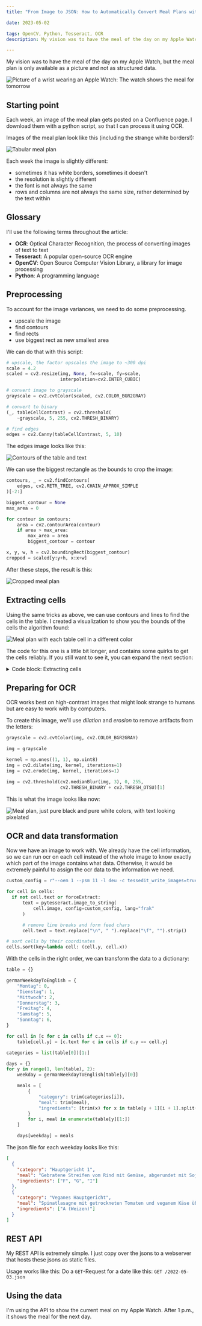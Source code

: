 ```yaml
---
title: "From Image to JSON: How to Automatically Convert Meal Plans with Python, OpenCV, and Tesseract"

date: 2023-05-02

tags: OpenCV, Python, Tesseract, OCR
description: My vision was to have the meal of the day on my Apple Watch, but the meal plan is only available as a picture and not as structured data. I built a stript that transform the image to JSON using Tesseract and OpenCV.

---
```


My vision was to have the meal of the day on my Apple Watch, but the meal plan is only available as a picture and not as structured data.

![Picture of a wrist wearing an Apple Watch: The watch shows the meal for tomorrow](../../assets/s2j/p-watch.jpg)

## Starting point

Each week, an image of the meal plan gets posted on a Confluence page. I download them with a python script, so that I can process it using OCR.

Images of the meal plan look like this (including the strange white borders!):

![Tabular meal plan](../../assets/s2j/p01.png)

Each week the image is slightly different:

- sometimes it has white borders, sometimes it doesn't
- the resolution is slightly different
- the font is not always the same
- rows and columns are not always the same size, rather determined by the text within

## Glossary

I'll use the following terms throughout the article:

- **OCR**: Optical Character Recognition, the process of converting images of text to text
- **Tesseract**: A popular open-source OCR engine
- **OpenCV**: Open Source Computer Vision Library, a library for image processing
- **Python**: A programming language

## Preprocessing

To account for the image variances, we need to do some preprocessing.

- upscale the image
- find contours
- find rects
- use biggest rect as new smallest area

We can do that with this script:

```python
# upscale, the factor upscales the image to ~300 dpi
scale = 4.2
scaled = cv2.resize(img, None, fx=scale, fy=scale,
                    interpolation=cv2.INTER_CUBIC)

# convert image to grayscale
grayscale = cv2.cvtColor(scaled, cv2.COLOR_BGR2GRAY)

# convert to binary
(_, tableCellContrast) = cv2.threshold(
    ~grayscale, 5, 255, cv2.THRESH_BINARY)

# find edges
edges = cv2.Canny(tableCellContrast, 5, 10)
```

The edges image looks like this:

![Contours of the table and text](../../assets/s2j/p02a.png)

We can use the biggest rectangle as the bounds to crop the image:

```python
contours, _ = cv2.findContours(
    edges, cv2.RETR_TREE, cv2.CHAIN_APPROX_SIMPLE
)[-2:]

biggest_contour = None
max_area = 0

for contour in contours:
    area = cv2.contourArea(contour)
    if area > max_area:
        max_area = area
        biggest_contour = contour

x, y, w, h = cv2.boundingRect(biggest_contour)
cropped = scaled[y:y+h, x:x+w]
```

After these steps, the result is this:

![Cropped meal plan](../../assets/s2j/p02.png)

## Extracting cells

Using the same tricks as above, we can use contours and lines to find the cells in the table. I created a visualization to show you the bounds of the cells the algorithm found:

![Meal plan with each table cell in a different color](../../assets/s2j/p03.png)

The code for this one is a little bit longer, and contains some quirks to get the cells reliably. If you still want to see it, you can expand the next section:

<details>

<summary class="cursor-pointer">Code block: Extracting cells</summary>

```python
grayscale = cv2.cvtColor(img, cv2.COLOR_BGR2GRAY)
(_, tableCellContrast) = cv2.threshold(
  ~grayscale, 5, 255, cv2.THRESH_BINARY)

# start lines
imgLines = cv2.cvtColor(np.zeros_like(
  tableCellContrast), cv2.COLOR_GRAY2RGB)

imgwidth, imgheight = img.shape[1], img.shape[0]
minLineLength = imgwidth // 10
lines = cv2.HoughLinesP(
  image=~tableCellContrast,
  rho=0.02,
  theta=np.pi / 500,
  threshold=10,
  lines=np.array([]),
  minLineLength=minLineLength,
  maxLineGap=10,
)

a, _, _ = lines.shape
for i in range(a):
  if abs(lines[i][0][0] - lines[i][0][2]) > abs(lines[i][0][1] - lines[i][0][3]):
      # horizontal line
      cv2.line(
          imgLines,
          (0, lines[i][0][1]),
          (imgwidth, lines[i][0][3]),
          (0, 0, 255),
          1,
          cv2.LINE_AA,
      )
  else:
      # vertical line
      cv2.line(
          imgLines,
          (lines[i][0][0], 0),
          (lines[i][0][2], imgheight),
          (0, 0, 255),
          1,
          cv2.LINE_AA,
      )

cv2.rectangle(imgLines, (0, 0), (imgwidth, imgheight), (0, 255, 0), 2)
(thresh, table) = cv2.threshold(
  cv2.cvtColor(imgLines, cv2.COLOR_BGR2GRAY),
  128,
  255,
  cv2.THRESH_BINARY | cv2.THRESH_OTSU,
)
# end lines

# start contours
img_boxes = cv2.cvtColor(grayscale, cv2.COLOR_GRAY2RGB)

# create new cv image with same dimensions as cropped image
contours, hierarchy = cv2.findContours(
  table, cv2.RETR_CCOMP, cv2.CHAIN_APPROX_SIMPLE
)[-2:]
idx = 0

cells = []

for cnt in contours:
  idx += 1
  x, y, w, h = cv2.boundingRect(cnt)
  area = w * h

  if w > imgwidth * 0.9 or h > imgheight * 0.9 or w < 10 or h < 10:
      continue

  roi = grayscale[y: y + h, x: x + w]

  cells.append(Cell(roi, x, y, w, h, None))

  color = list(np.random.random(size=3) * 256)
  cv2.rectangle(img_boxes, (x, y), (x + w, y + h),
                  color, thickness=FILLED)

# end contours
cols = list(sorted(set([cell.x for cell in cells])))
rows = list(sorted(set([cell.y for cell in cells])))

for cell in cells:
  x, y, w, h = cell.x, cell.y, cell.w, cell.h

  cell.y = rows.index(y)
  cell.x = cols.index(x)

```

Cell is a small dataclass that looks like this:

```python
from dataclasses import dataclass
import numpy as np

@dataclass
class Cell:
    
    x: int
    y: int
    w: int
    h: int
    text: str
```

</details>

## Preparing for OCR

OCR works best on high-contrast images that might look strange to humans but are easy to work with by computers.

To create this image, we'll use <em>dilation</em> and <em>erosion</em> to remove artifacts from the letters:

```python
grayscale = cv2.cvtColor(img, cv2.COLOR_BGR2GRAY)

img = grayscale

kernel = np.ones((1, 1), np.uint8)
img = cv2.dilate(img, kernel, iterations=1)
img = cv2.erode(img, kernel, iterations=1)

img = cv2.threshold(cv2.medianBlur(img, 3), 0, 255,
                    cv2.THRESH_BINARY + cv2.THRESH_OTSU)[1]
```

This is what the image looks like now:

![Meal plan, just pure black and pure white colors, with text looking pixelated](../../assets/s2j/p04.png)

## OCR and data transformation

Now we have an image to work with. We already have the cell information, so we can run ocr on each cell instead of the whole image to know exactly which part of the image contains what data. Otherwise, it would be extremely painful to assign the ocr data to the information we need.

```python
custom_config = r"--oem 1 --psm 11 -l deu -c tessedit_write_images=true "

for cell in cells:
  if not cell.text or forceExtract:
      text = pytesseract.image_to_string(
          cell.image, config=custom_config, lang="frak"
      )

      # remove line breaks and form feed chars
      cell.text = text.replace("\n", " ").replace("\f", "").strip()

# sort cells by their coordinates
cells.sort(key=lambda cell: (cell.y, cell.x))
```

With the cells in the right order, we can transform the data to a dictionary:

```python
table = {}

germanWeekdayToEnglish = {
    "Montag": 0,
    "Dienstag": 1,
    "Mittwoch": 2,
    "Donnerstag": 3,
    "Freitag": 4,
    "Samstag": 5,
    "Sonntag": 6,
}

for cell in [c for c in cells if c.x == 0]:
    table[cell.y] = [c.text for c in cells if c.y == cell.y]

categories = list(table[0])[1:]

days = {}
for y in range(1, len(table), 2):
    weekday = germanWeekdayToEnglish[table[y][0]]

    meals = [
        {
            "category": trim(categories[i]),
            "meal": trim(meal),
            "ingredients": [trim(x) for x in table[y + 1][i + 1].split(",")],
        }
        for i, meal in enumerate(table[y][1:])
    ]

    days[weekday] = meals
```

The json file for each weekday looks like this:

```json
[
  {
    "category": "Hauptgericht 1",
    "meal": "Gebratene Streifen vom Rind mit Gemüse, abgerundet mit Sojasauce und Honig, dazu Risi-Bisi",
    "ingredients": ["F", "G", "I"]
  },
  {
    "category": "Veganes Hauptgericht",
    "meal": "Spinatlasagne mit getrockneten Tomaten und veganem Käse überbacken und Tomatensauce extra",
    "ingredients": ["A (Weizen)"]
  }
]
```

## REST API

My REST API is extremely simple. I just copy over the jsons to a webserver that hosts these jsons as static files.

Usage works like this: Do a `GET`-Request for a date like this: `GET /2022-05-03.json`

## Using the data

I'm using the API to show the current meal on my Apple Watch. After 1 p.m., it shows the meal for the next day.
